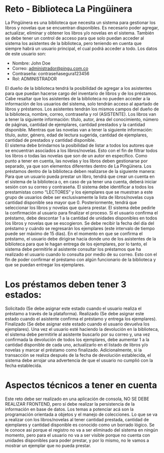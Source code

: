 # Reto - Biblioteca La Pingüinera
La Pingüinera es una biblioteca que necesita un sistema para gestionar los libros y novelas que se encuentran disponibles. Es necesario poder agregar, actualizar, eliminar y obtener los libros y/o novelas en el sistema. También se debe tener un control de acceso para que solo puedan acceder al sistema los asistentes de la biblioteca, pero teniendo en cuenta que siempre habrá un usuario principal, el cual podrá acceder a todo.
Los datos de este usuario son: 

- Nombre: John Doe
- Correo: administrador@pingu.com.co
- Contraseña: contraseñasegura123456
- Rol: ADMINISTRADOR

El dueño de la biblioteca tendrá la posibilidad de agregar a los asistentes para que puedan hacerse cargo del inventario de libros y de los préstamos. Cabe resaltar que los asistentes de la biblioteca no pueden acceder a la información de los usuarios del sistema, solo tendrán acceso al apartado de libros y préstamos. Los asistentes tendrán los mismos campos del dueño de la biblioteca, nombre, correo, contraseña y rol (ASISTENTE).
Los libros van a tener la siguiente información: título, autor, área del conocimiento, número de páginas, cantidad de ejemplares, cantidad prestados y la cantidad disponible.  Mientras que las novelas van a tener la siguiente información: título, autor, género, edad de lectura sugerida, cantidad de ejemplares, cantidad de prestados y  cantidad disponible.  
El sistema debe brindarnos la posibilidad de listar a todos los autores que se encuentran asociados a los libros/novelas. Esto con el fin de filtrar todos los libros o todas las novelas que son de un autor en específico. Como punto a tener en cuenta, las novelas y los libros deben gestionarse por separado, ya que son elementos diferentes dentro de La Pingüinera.
Los préstamos dentro de la biblioteca deben realizarse de la siguiente manera:
Para que un usuario pueda prestar un libro, tendrá que crear un cuenta en el sistema de la biblioteca o, en caso de ya tener una cuenta, deberá iniciar sesión con su correo y contraseña. El sistema debe identificar a todos los prestamistas como “LECTORES” y los ejemplares que se muestran a este grupo de usuarios debe ser exclusivamente la lista de libros/novelas cuya cantidad disponible sea mayor que 0.
Posteriormente, tendrá que seleccionar los libros y novelas que quiera prestar. El sistema debe pedirle la confirmación al usuario para finalizar el proceso. Si el usuario confirma el préstamo, debe descontar 1 a la cantidad de unidades disponibles en todos los libros y novelas que se escogieron.  Se debe recibir la fecha del día del préstamo y cuándo se regresarán los ejemplares (este intervalo de tiempo puede ser máximo de 15 días). En el momento en que se confirma el préstamo, el usuario debe dirigirse hacia donde uno de los asistentes de la biblioteca para que le hagan entrega de los ejemplares, por lo tanto, el sistema debe permitirle al asistente consultar los préstamos que ha realizado el usuario cuando lo consulta por medio de su correo. Esto con el fin de poder confirmar el préstamo con algún funcionario de la biblioteca y que se puedan entregar los ejemplares.

# Los préstamos deben tener 3 estados: 
Solicitado (Se debe asignar este estado cuando el usuario realiza el préstamo a través de la plataforma).
Realizado (Se debe asignar este estado cuando el asistente confirma el préstamo y entrega los ejemplares).
Finalizado (Se debe asignar este estado cuando el usuario devuelva los ejemplares).
Una vez el usuario esté haciendo la devolución en la biblioteca, el sistema debe permitirle al asistente buscarlo por su correo y, una vez confirmada la devolución de todos los ejemplares, debe aumentar 1 a la cantidad disponible de cada uno, actualizarlo en el listado de libros y/o novelas y marcar el préstamo como finalizado.
Adicionalmente, si la transacción se realiza después de la fecha de devolución establecida, el sistema debe arrojar una advertencia de que el usuario no cumplió con la fecha establecida.

# Aspectos técnicos a tener en cuenta
Este reto debe ser realizado en una aplicación de consola, NO SE DEBE REALIZAR FRONTEND, pero sí debe realizar la persistencia de la información en base de datos. Los temas a potenciar acá son la programación orientada a objetos y el manejo de colecciones.
Lo que se va a realizar con los libros/novelas al tener cantidad prestada, cantidad de ejemplares y cantidad disponible es conocido como un borrado lógico. Se le conoce así porque el registro no va a ser eliminado del sistema en ningún momento, pero para el usuario no va a ser visible porque no cuenta con unidades disponibles para poder prestar, y por lo mismo, no le vamos a mostrar un ejemplar que no pueda prestar.
